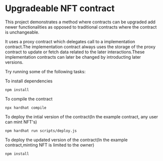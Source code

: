 # Upgradeable NFT contract

This project demonstrates a method where contracts can be upgraded add newer functionalities as opposed to traditional contracts where the contract is unchangeable.  

It uses a proxy contract which delegates call to a implementation contract.The implementation contract always uses the storage of the proxy contract to update or fetch data related to the later interactions.These implementation contracts can later be changed by introducting later versions.



Try running some of the following tasks:

To install dependencies
```shell
npm install
```  

To compile the contract
```shell
npx hardhat compile 
``` 
To deploy the intial version of the contract(In the example contract, any user can mint NFT's)
```shell
npm hardhat run scripts/deploy.js
``` 
To deploy the updated version of the contract(In the example contract,minting NFT is limited to the owner)
```shell
npm install
``` 

